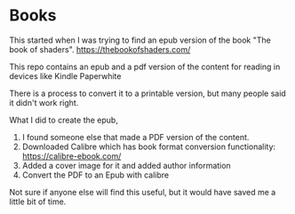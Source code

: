 # Books

This started when I was trying to find an epub version of the book "The book of shaders". 
https://thebookofshaders.com/

This repo contains an epub and a pdf version of the content for reading in devices like Kindle Paperwhite

There is a process to convert it to a printable version, but many people said it didn't work right. 

What I did to create the epub,
1. I found someone else that made a PDF version of the content.
2. Downloaded Calibre which has book format conversion functionality: https://calibre-ebook.com/
3. Added a cover image for it and added author information
4. Convert the PDF to an Epub with calibre

Not sure if anyone else will find this useful, but it would have saved me a little bit of time.
